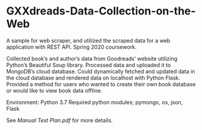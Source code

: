 # GXXdreads-Data-Collection-on-the-Web
A sample for web scraper, and utilized the scraped data for a web application with REST API. Spring 2020 coursework.

Collected book’s and author’s data from Goodreads’ website utilizing Python’s Beautiful Soup library. Processed data and uploaded it to MongoDB’s cloud database. Could dynamically fetched and updated data in the cloud database and rendered data on localhost with Python Flask.
Provided a method for users who wanted to create their own book database or would like to view book data offline.

Environment: Python 3.7
Required python modules; pymongo, os, json, Flask

See *Manual Test Plan.pdf* for more details.

